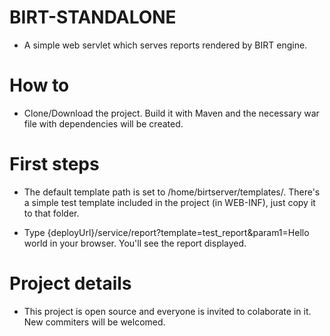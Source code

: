 BIRT-STANDALONE
===============

- A simple web servlet which serves reports rendered by BIRT engine.

How to
===============

- Clone/Download the project. Build it with Maven and the necessary war file with 
dependencies will be created.

First steps
===============

- The default template path is set to /home/birtserver/templates/. There's a simple 
test template included in the project (in WEB-INF), just copy it to that folder.

- Type {deployUrl}/service/report?template=test_report&param1=Hello world in your
browser. You'll see the report displayed.

Project details
===============

- This project is open source and everyone is invited to colaborate in it. New 
commiters will be welcomed.
